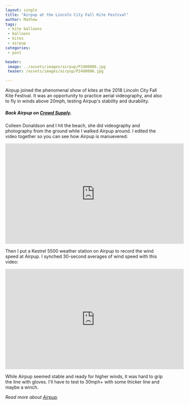 ```yaml
---
layout: single
title: "Airpup at the Lincoln City Fall Kite Festival"
author: Mathew
tags:
 - kite balloons
 - balloons
 - kites
 - airpup
categories:
 - post

header:
 image: ../assets/images/airpup/P2400006.jpg
 teaser: /assets/images/airpup/P2400006.jpg

---
```


Airpup joined the phenomenal show of kites at the 2018 Lincoln City Fall Kite Festival. It was an opportunity to practice aerial videography, and also to fly in winds above 20mph, testing Airpup's stability and durability.

##### *Back Airpup on [Crowd Supply](https://www.crowdsupply.com/head-full-of-air/airpup).*

Colleen Donaldson and I hit the beach, she did videography and photography from the ground while I walked Airpup around. I edited the video together so you can see how Airpup is manuevered:

<iframe width="560" height="315" src="https://www.youtube-nocookie.com/embed/dfNq1N3qnPg" frameborder="0" allow="autoplay; encrypted-media" allowfullscreen></iframe>

Then I put a Kestrel 5500 weather station on Airpup to record the wind speed at Airpup. I synched 30-second averages of wind speed with this video:

<iframe width="560" height="315" src="https://www.youtube-nocookie.com/embed/0rGuT0tnSNg" frameborder="0" allow="autoplay; encrypted-media" allowfullscreen></iframe>

While Airpup seemed stable and ready for higher winds, it was hard to grip the line with gloves. I'll have to test to 30mph+ with some thicker line and maybe a winch. 

*Read more about [Airpup](tags/airpup).*